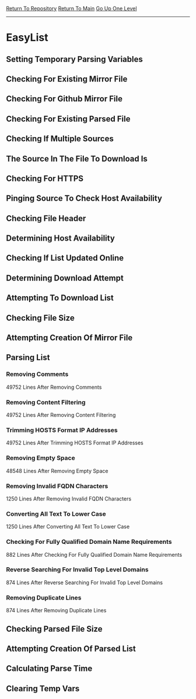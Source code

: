 [Return To Repository](https://github.com/deathbybandaid/piholeparser/)
[Return To Main](https://github.com/deathbybandaid/piholeparser/blob/master/RecentRunLogs/Mainlog.md)
[Go Up One Level](https://github.com/deathbybandaid/piholeparser/blob/master/RecentRunLogs/TopLevelScripts/30-Processing-External-Blacklists.md)
____________________________________
# EasyList
## Setting Temporary Parsing Variables
## Checking For Existing Mirror File
## Checking For Github Mirror File
## Checking For Existing Parsed File
## Checking If Multiple Sources
## The Source In The File To Download Is
## Checking For HTTPS
## Pinging Source To Check Host Availability
## Checking File Header
## Determining Host Availability
## Checking If List Updated Online
## Determining Download Attempt
## Attempting To Download List
## Checking File Size
## Attempting Creation Of Mirror File
## Parsing List
### Removing Comments
49752 Lines After Removing Comments
### Removing Content Filtering
49752 Lines After Removing Content Filtering
### Trimming HOSTS Format IP Addresses
49752 Lines After Trimming HOSTS Format IP Addresses
### Removing Empty Space
48548 Lines After Removing Empty Space
### Removing Invalid FQDN Characters
1250 Lines After Removing Invalid FQDN Characters
### Converting All Text To Lower Case
1250 Lines After Converting All Text To Lower Case
### Checking For Fully Qualified Domain Name Requirements
882 Lines After Checking For Fully Qualified Domain Name Requirements
### Reverse Searching For Invalid Top Level Domains
874 Lines After Reverse Searching For Invalid Top Level Domains
### Removing Duplicate Lines
874 Lines After Removing Duplicate Lines
## Checking Parsed File Size
## Attempting Creation Of Parsed List
## Calculating Parse Time
## Clearing Temp Vars
